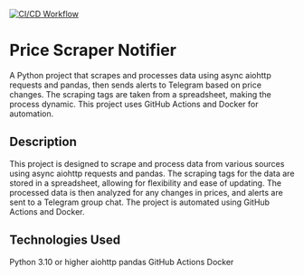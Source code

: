 [![CI/CD Workflow](https://github.com/sfs-projects/scrape/actions/workflows/deploy-docker.yaml/badge.svg)](https://github.com/sfs-projects/scrape/actions/workflows/deploy-docker.yaml)

# Price Scraper Notifier
A Python project that scrapes and processes data using async aiohttp requests and pandas, then sends alerts to Telegram based on price changes. The scraping tags are taken from a spreadsheet, making the process dynamic. This project uses GitHub Actions and Docker for automation.

## Description
This project is designed to scrape and process data from various sources using async aiohttp requests and pandas. The scraping tags for the data are stored in a spreadsheet, allowing for flexibility and ease of updating. The processed data is then analyzed for any changes in prices, and alerts are sent to a Telegram group chat. The project is automated using GitHub Actions and Docker.

## Technologies Used
Python 3.10 or higher
aiohttp
pandas
GitHub Actions
Docker
